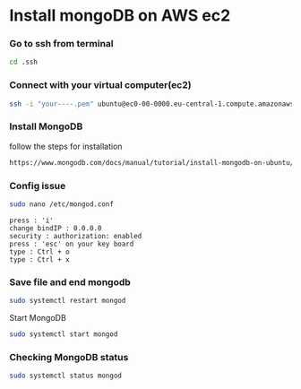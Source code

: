 # Install mongoDB on AWS ec2

### Go to ssh from terminal
```bash
cd .ssh
```
### Connect with your virtual computer(ec2)
```bash
ssh -i "your----.pem" ubuntu@ec0-00-0000.eu-central-1.compute.amazonaws.com
```
### Install MongoDB
follow the steps for installation
```bash
https://www.mongodb.com/docs/manual/tutorial/install-mongodb-on-ubuntu/
```

### Config issue
```bash
sudo nano /etc/mongod.conf
```
```commandline
press : 'i'
change bindIP : 0.0.0.0
security : authorization: enabled
press : 'esc' on your key board
type : Ctrl + o
type : Ctrl + x
```

### Save file and end mongodb 
```bash
sudo systemctl restart mongod
```

Start MongoDB
```bash
sudo systemctl start mongod
```
### Checking MongoDB status

```bash
sudo systemctl status mongod

```